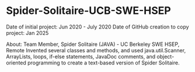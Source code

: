# Spider-Solitaire-UCB-SWE-HSEP

Date of initial project: Jun 2020 - July 2020
Date of GitHub creation to copy project: Jan 2025

About:
Team Member, Spider Solitaire (JAVA) - UC Berkeley SWE HSEP, Remote
Invented several classes and methods, and used java.util.Scanner, ArrayLists, loops, if-else statements, JavaDoc comments, and object-oriented programming to create a text-based version of Spider Solitaire.
